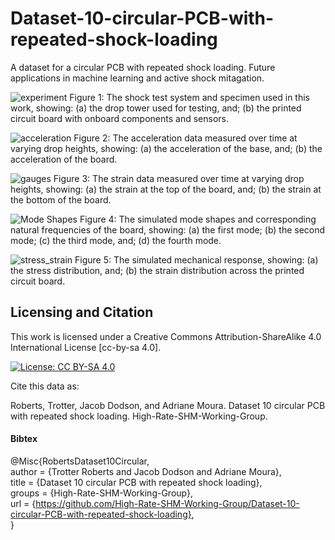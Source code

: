 # Dataset-10-circular-PCB-with-repeated-shock-loading
A dataset for a circular PCB with repeated shock loading. Future applications in machine learning and active shock mitagation.


![experiment](https://github.com/user-attachments/assets/db903573-f7fa-4f88-a12d-03d131b30531)
Figure 1: The shock test system and specimen used in this work, showing: (a) the drop tower used for testing, and; (b) the printed circuit board with onboard components and sensors.


![acceleration](https://github.com/user-attachments/assets/5456c1c7-0da5-4f0e-9d18-a6111c492c97)
Figure 2: The acceleration data measured over time at varying drop heights, showing: (a) the acceleration of the base, and; (b) the acceleration of the board.


![gauges](https://github.com/user-attachments/assets/1eb66209-a1ff-4dcc-b3bb-5237f413574a)
Figure 3: The strain data measured over time at varying drop heights, showing: (a) the strain at the top of the board, and; (b) the strain at the bottom of the board.


![Mode Shapes](https://github.com/user-attachments/assets/6f173b9b-7bd6-4b0e-ad6f-11b5b0fe42d3)
Figure 4: The simulated mode shapes and corresponding natural frequencies of the board, showing: (a) the first mode; (b) the second mode; (c) the third mode, and; (d) the fourth mode.


![stress_strain](https://github.com/user-attachments/assets/317bf91b-93ee-48ed-b8b8-19f13fa83fdc)
Figure 5: The simulated mechanical response, showing: (a) the stress distribution, and; (b) the strain distribution across the printed circuit board.

## Licensing and Citation

This work is licensed under a Creative Commons Attribution-ShareAlike 4.0 International License [cc-by-sa 4.0].

[![License: CC BY-SA 4.0](https://img.shields.io/badge/License-CC_BY--SA_4.0-lightgrey.svg)](https://creativecommons.org/licenses/by-sa/4.0/)


Cite this data as: 

Roberts, Trotter, Jacob Dodson, and Adriane Moura. Dataset 10 circular PCB with repeated shock loading. High-Rate-SHM-Working-Group. 

#### Bibtex

@Misc{RobertsDataset10Circular,  
  author = {Trotter Roberts and Jacob Dodson and Adriane Moura},  
  title  = {Dataset 10 circular PCB with repeated shock loading},  
  groups = {High-Rate-SHM-Working-Group},  
  url    = {https://github.com/High-Rate-SHM-Working-Group/Dataset-10-circular-PCB-with-repeated-shock-loading},  
}  
